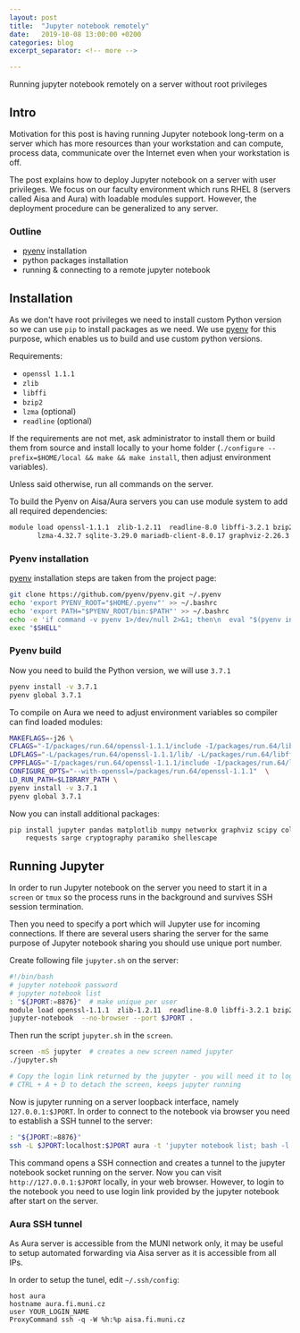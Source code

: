 ```yaml
---
layout: post
title:  "Jupyter notebook remotely"
date:   2019-10-08 13:00:00 +0200
categories: blog
excerpt_separator: <!-- more -->

---
```


Running jupyter notebook remotely on a server without root privileges

<!-- more -->

## Intro

Motivation for this post is having running Jupyter notebook long-term on a server which has more resources than your workstation
and can compute, process data, communicate over the Internet even when your workstation is off. 

The post explains how to deploy Jupyter notebook on a server with user privileges. We focus on our faculty environment
which runs RHEL 8 (servers called Aisa and Aura) with loadable modules support. However, the deployment procedure can be generalized to any server.

### Outline

- [pyenv] installation
- python packages installation
- running & connecting to a remote jupyter notebook  

## Installation

As we don't have root privileges we need to install custom Python version so we can use `pip` to install packages as we need.
We use [pyenv] for this purpose, which enables us to build and use custom python versions.

Requirements:
- `openssl 1.1.1`
- `zlib`
- `libffi`
- `bzip2` 
- `lzma`     (optional)
- `readline` (optional)

If the requirements are not met, ask administrator to install them or build them from source and install locally to your home folder (`./configure --prefix=$HOME/local && make && make install`, then adjust environment variables).

Unless said otherwise, run all commands on the server.

To build the Pyenv on Aisa/Aura servers you can use module system to add all required dependencies:

```bash
module load openssl-1.1.1  zlib-1.2.11  readline-8.0 libffi-3.2.1 bzip2 \
       lzma-4.32.7 sqlite-3.29.0 mariadb-client-8.0.17 graphviz-2.26.3 
```

### Pyenv installation

[pyenv] installation steps are taken from the project page:

```bash
git clone https://github.com/pyenv/pyenv.git ~/.pyenv
echo 'export PYENV_ROOT="$HOME/.pyenv"' >> ~/.bashrc
echo 'export PATH="$PYENV_ROOT/bin:$PATH"' >> ~/.bashrc
echo -e 'if command -v pyenv 1>/dev/null 2>&1; then\n  eval "$(pyenv init -)"\nfi' >> ~/.bashrc
exec "$SHELL"
```

### Pyenv build

Now you need to build the Python version, we will use `3.7.1`

```bash
pyenv install -v 3.7.1
pyenv global 3.7.1
```

To compile on Aura we need to adjust environment variables so compiler can find loaded modules:

```bash
MAKEFLAGS=-j26 \
CFLAGS="-I/packages/run.64/openssl-1.1.1/include -I/packages/run.64/libffi-3.2.1/lib/libffi-3.2.1/include -I/packages/share/readline-8.0/include -I/packages/share/zlib-1.2.11/include -I/packages/share/sqlite-3.29.0/include -I/packages/run.64/bzip2-1.0.2/include -I/packages/share/lzma-4.32.7/include" \
LDFLAGS="-L/packages/run.64/openssl-1.1.1/lib/ -L/packages/run.64/libffi-3.2.1/lib64 -L/packages/run.64/readline-8.0/lib -L/packages/run.64/zlib-1.2.11/lib -L/packages/run.64/sqlite-3.29.0/lib -L/packages/run.64/lzma-4.32.7/lib -L/packages/run.64/bzip2-1.0.2/lib"  \
CPPFLAGS="-I/packages/run.64/openssl-1.1.1/include -I/packages/run.64/libffi-3.2.1/lib/libffi-3.2.1/include -I/packages/share/readline-8.0/include -I/packages/share/zlib-1.2.11/include -I/packages/share/sqlite-3.29.0/include -I/packages/run.64/bzip2-1.0.2/include -I/packages/share/lzma-4.32.7/include"  \
CONFIGURE_OPTS="--with-openssl=/packages/run.64/openssl-1.1.1"  \
LD_RUN_PATH=$LIBRARY_PATH \
pyenv install -v 3.7.1
pyenv global 3.7.1
```

Now you can install additional packages:

```bash 
pip install jupyter pandas matplotlib numpy networkx graphviz scipy coloredlogs mysqlclient \
    requests sarge cryptography paramiko shellescape
```

## Running Jupyter

In order to run Jupyter notebook on the server you need to start it in a `screen` or `tmux` so the process runs in the background and survives SSH session termination.

Then you need to specify a port which will Jupyter use for incoming connections. If there are several users sharing the server for the same purpose of Jupyter notebook sharing you should use unique port number.

Create following file `jupyter.sh` on the server:

```bash 
#!/bin/bash
# jupyter notebook password
# jupyter notebook list
: "${JPORT:=8876}"  # make unique per user
module load openssl-1.1.1  zlib-1.2.11  readline-8.0 libffi-3.2.1 bzip2 lzma-4.32.7 sqlite-3.29.0 mariadb-client-8.0.17 graphviz-2.26.3 
jupyter-notebook  --no-browser --port $JPORT .
```

Then run the script `jupyter.sh` in the `screen`.

```bash 
screen -mS jupyter  # creates a new screen named jupyter
./jupyter.sh

# Copy the login link returned by the jupyter - you will need it to login to notebook later.
# CTRL + A + D to detach the screen, keeps jupyter running
```

Now is jupyter running on a server loopback interface, namely `127.0.0.1:$JPORT`.
In order to connect to the notebook via browser you need to establish a SSH tunnel to the server:

```bash 
: "${JPORT:=8876}"
ssh -L $JPORT:localhost:$JPORT aura -t 'jupyter notebook list; bash -l'
```

This command opens a SSH connection and creates a tunnel to the jupyter notebook socket running on the server. 
Now you can visit `http://127.0.0.1:$JPORT` locally, in your web browser. However, to login to the notebook you need to use login link provided by the jupyter notebook after start on the server.


### Aura SSH tunnel

As Aura server is accessible from the MUNI network only, it may be useful to setup automated forwarding via Aisa server as it is accessible from all IPs.

In order to setup the tunel, edit `~/.ssh/config`:

```
host aura
hostname aura.fi.muni.cz
user YOUR_LOGIN_NAME
ProxyCommand ssh -q -W %h:%p aisa.fi.muni.cz
``` 



[pyenv]: https://github.com/pyenv/pyenv
